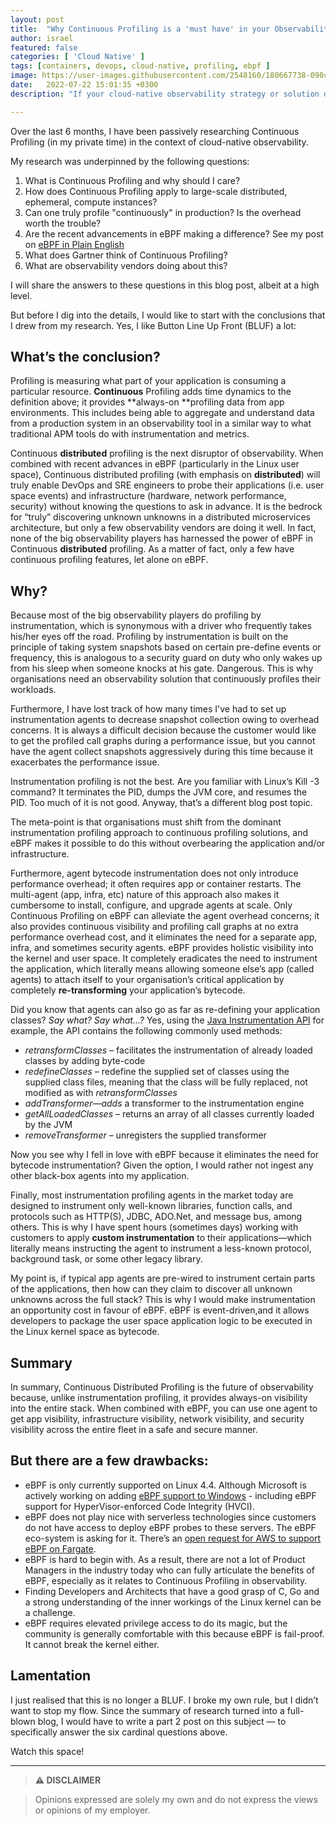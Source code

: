 ```yaml
---
layout: post
title:  "Why Continuous Profiling is a 'must have' in your Observability Strategy"
author: israel 
featured: false
categories: [ 'Cloud Native' ]
tags: [containers, devops, cloud-native, profiling, ebpf ]
image: https://user-images.githubusercontent.com/2548160/180667738-090c541e-0823-44e9-844e-e1a527f6ce6a.jpg
date:   2022-07-22 15:01:35 +0300
description: "If your cloud-native observability strategy or solution does not include continuous profiling using eBPF, then you must go back to the drawing board. Here's why..."

---
```



Over the last 6 months, I have been passively researching Continuous Profiling (in my private time) in the context of cloud-native observability. 

My research was underpinned by the following questions: 


1. What is Continuous Profiling and why should I care?
2. How does Continuous Profiling apply to large-scale distributed, ephemeral, compute instances? 
3. Can one truly profile "continuously" in production? Is the overhead worth the trouble?
4. Are the recent advancements in eBPF making a difference? See my post on [eBPF in Plain English](https://www.israelo.io/blog/ebpf/)
5. What does Gartner think of Continuous Profiling?
6. What are observability vendors doing about this?

I will share the answers to these questions in this blog post, albeit at a high level. 

But before I dig into the details, I would like to start with the conclusions that I drew from my research. Yes, I like Button Line Up Front (BLUF) a lot:  


## What’s the conclusion? 

Profiling is measuring what part of your application is consuming a particular resource.  **Continuous** Profiling adds time dynamics to the definition above; it provides **always-on **profiling data from app environments. This includes being able to aggregate and understand data from a production system in an observability tool in a similar way to what traditional APM tools do with instrumentation and metrics.

Continuous **distributed** profiling is the next disruptor of observability. When combined with recent advances in eBPF (particularly in the Linux user space), Continuous distributed profiling (with emphasis on **distributed**) will truly enable DevOps and SRE engineers to probe their applications (i.e. user space events) and infrastructure (hardware, network performance, security) without knowing the questions to ask in advance. It is the bedrock for “truly” discovering unknown unknowns in a distributed microservices architecture, but only a few observability vendors are doing it well. In fact, none of the big observability players has harnessed the power of eBPF in Continuous **distributed** profiling. As a matter of fact, only a few have continuous profiling features, let alone on eBPF.

## Why? 

Because most of the big observability players do profiling by instrumentation, which is synonymous with a driver who frequently takes his/her eyes off the road. Profiling by instrumentation is built on the principle of taking system snapshots based on certain pre-define events or frequency, this is analogous to a security guard on duty who only wakes up from his sleep when someone knocks at his gate. Dangerous. This is why organisations need an observability solution that continuously profiles their workloads. 

Furthermore, I have lost track of how many times I've had to set up instrumentation agents to decrease snapshot collection owing to overhead concerns.  It is always a difficult decision because the customer would like to get the profiled call graphs during a performance issue, but you cannot have the agent collect snapshots aggressively during this time because it exacerbates the performance issue. 

Instrumentation profiling is not the best. Are you familiar with Linux’s Kill -3 command? It terminates the PID, dumps the JVM core, and resumes the PID. Too much of it is not good. Anyway, that’s a different blog post topic. 

The meta-point is that organisations must shift from the dominant instrumentation profiling approach to continuous profiling solutions, and eBPF makes it possible to do this without overbearing the application and/or infrastructure. 

Furthermore, agent bytecode instrumentation does not only introduce performance overhead; it often requires app or container restarts. The multi-agent (app, infra, etc) nature of this approach also makes it cumbersome to install, configure, and upgrade agents at scale. Only Continuous Profiling on eBPF can alleviate the agent overhead concerns; it also provides continuous visibility and profiling call graphs at no extra performance overhead cost, and it eliminates the need for a separate app, infra, and sometimes security agents. eBPF provides holistic visibility into the kernel and user space. It completely eradicates the need to instrument the application, which literally means allowing someone else’s app (called agents) to attach itself to your organisation’s critical application by completely **re-transforming** your application’s bytecode. 

Did you know that agents can also go as far as re-defining your application classes? _Say what? Say what…?_ Yes, using the [Java Instrumentation API](https://docs.oracle.com/en/java/javase/11/docs/api/java.instrument/java/lang/instrument/Instrumentation.html) for example, the API contains the following commonly used methods: 


* _retransformClasses_ – facilitates the instrumentation of already loaded classes by adding byte-code
* _redefineClasses_ – redefine the supplied set of classes using the supplied class files, meaning that the class will be fully replaced, not modified as with _retransformClasses_
* _addTransformer—adds_ a transformer to the instrumentation engine
* _getAllLoadedClasses_ – returns an array of all classes currently loaded by the JVM
* _removeTransformer_ – unregisters the supplied transformer

Now you see why I fell in love with eBPF because it eliminates the need for bytecode instrumentation? Given the option, I would rather not ingest any other black-box agents into my application. 

Finally, most instrumentation profiling agents in the market today are designed to instrument only well-known libraries, function calls, and protocols such as HTTP(S), JDBC, ADO.Net, and message bus, among others. This is why I have spent hours (sometimes days) working with customers to apply **custom instrumentation** to their applications—which literally means instructing the agent to instrument a less-known protocol, background task, or some other legacy library.  

My point is, if typical app agents are pre-wired to instrument certain parts of the applications, then how can they claim to discover all unknown unknowns across the full stack? This is why I would make instrumentation an opportunity cost in favour of eBPF. eBPF is event-driven,and it allows developers to package the user space application logic to be executed in the Linux kernel space as bytecode.


## Summary 

In summary, Continuous Distributed Profiling is the future of observability because, unlike instrumentation profiling, it provides always-on visibility into the entire stack. When combined with eBPF, you can use one agent to get app visibility, infrastructure visibility, network visibility, and security visibility across the entire fleet in a safe and secure manner. 


## But there are a few drawbacks: 


* eBPF is only currently supported on Linux 4.4. Although Microsoft is actively working on adding [eBPF support to Windows](https://github.com/microsoft/ebpf-for-windows) - including eBPF support for HyperVisor-enforced Code Integrity (HVCI). 
* eBPF does not play nice with serverless technologies since customers do not have access to deploy eBPF probes to these servers. The eBPF eco-system is asking for it. There’s an [open request for AWS to support eBPF on Fargate](https://github.com/aws/containers-roadmap/issues/1027). 
* eBPF is hard to begin with. As a result, there are not a lot of Product Managers in the industry today who can fully articulate the benefits of eBPF, especially as it relates to Continuous Profiling in observability.  
* Finding Developers and Architects that have a good grasp of C, Go and a strong understanding of the inner workings of the Linux kernel can be a challenge.
* eBPF requires elevated privilege access to do its magic, but the community is generally comfortable with this because eBPF is fail-proof. It cannot break the kernel either. 

     



## Lamentation

I just realised that this is no longer a BLUF. I broke my own rule, but I didn’t want to stop my flow. Since the summary of research turned into a full-blown blog, I would have to write a part 2 post on this subject — to specifically answer the six cardinal questions above.

Watch this space! 


-------
>  **⚠ DISCLAIMER**

> Opinions expressed are solely my own and do not express the views or opinions of my employer.